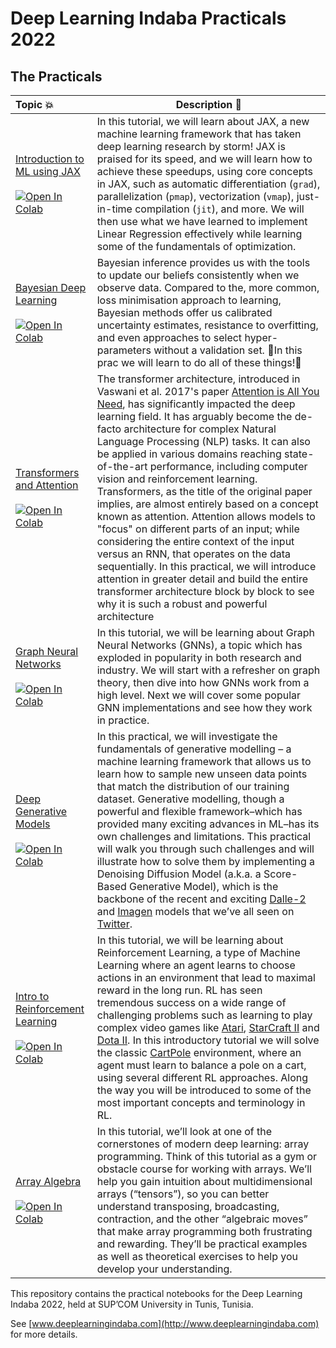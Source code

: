# Deep Learning Indaba Practicals 2022
  
## The Practicals 
| Topic 💥 | Description 📘 |
|:--- |----------------------------------------------------------|
[Introduction to ML using JAX](https://github.com/deep-learning-indaba/indaba-pracs-2022/blob/main/practicals/Introduction_to_ML_using_JAX.ipynb) <br /> <br /> [![Open In Colab](https://colab.research.google.com/assets/colab-badge.svg)](https://colab.research.google.com/github/deep-learning-indaba/indaba-pracs-2022/blob/main/practicals/Introduction_to_ML_using_JAX.ipynb) | In this tutorial, we will learn about JAX, a new machine learning framework that has taken deep learning research by storm! JAX is praised for its speed, and we will learn how to achieve these speedups, using core concepts in JAX, such as automatic differentiation (`grad`), parallelization (`pmap`), vectorization (`vmap`), just-in-time compilation (`jit`), and more. We will then use what we have learned to implement Linear Regression effectively while learning some of the fundamentals of optimization.  | 
[Bayesian Deep Learning](https://github.com/deep-learning-indaba/indaba-pracs-2022/blob/main/practicals/Bayesian_Deep_Learning_Prac.ipynb) <br /> <br /> [![Open In Colab](https://colab.research.google.com/assets/colab-badge.svg)](https://colab.research.google.com/github/deep-learning-indaba/indaba-pracs-2022/blob/main/practicals/Bayesian_Deep_Learning_Prac.ipynb) | Bayesian inference provides us with the tools to update our beliefs consistently when we observe data. Compared to the, more common, loss minimisation approach to learning, Bayesian methods offer us calibrated uncertainty estimates, resistance to overfitting, and even approaches to select hyper-parameters without a validation set. 🚀In this prac we will learn to do all of these things!🚀 | 
[Transformers and Attention](https://github.com/deep-learning-indaba/indaba-pracs-2022/blob/main/practicals/attention_and_transformers.ipynb) <br /> <br /> [![Open In Colab](https://colab.research.google.com/assets/colab-badge.svg)](https://colab.research.google.com/github/deep-learning-indaba/indaba-pracs-2022/blob/main/practicals/attention_and_transformers.ipynb) | The transformer architecture, introduced in Vaswani et al. 2017's paper [Attention is All You Need](https://arxiv.org/abs/1706.03762?amp=1), has significantly impacted the deep learning field. It has arguably become the de-facto architecture for complex Natural Language Processing (NLP) tasks. It can also be applied in various domains reaching state-of-the-art performance, including computer vision and reinforcement learning. Transformers, as the title of the original paper implies, are almost entirely based on a concept known as attention. Attention allows models to "focus" on different parts of an input; while considering the entire context of the input versus an RNN, that operates on the data sequentially. In this practical, we will introduce attention in greater detail and build the entire transformer architecture block by block to see why it is such a robust and powerful architecture | 
[Graph Neural Networks](https://github.com/deep-learning-indaba/indaba-pracs-2022/blob/main/practicals/GNN_practical.ipynb) <br /> <br /> [![Open In Colab](https://colab.research.google.com/assets/colab-badge.svg)](https://colab.research.google.com/github/deep-learning-indaba/indaba-pracs-2022/blob/main/practicals/GNN_practical.ipynb) | In this tutorial, we will be learning about Graph Neural Networks (GNNs), a topic which has exploded in popularity in both research and industry. We will start with a refresher on graph theory, then dive into how GNNs work from a high level. Next we will cover some popular GNN implementations and see how they work in practice. | 
[Deep Generative Models](https://github.com/deep-learning-indaba/indaba-pracs-2022/blob/main/practicals/deep_generative_models.ipynb) <br /> <br /> [![Open In Colab](https://colab.research.google.com/assets/colab-badge.svg)](https://colab.research.google.com/github/deep-learning-indaba/indaba-pracs-2022/blob/main/practicals/deep_generative_models.ipynb) | In this practical, we will investigate the fundamentals of generative modelling – a machine learning framework that allows us to learn how to sample new unseen data points that match the distribution of our training dataset. Generative modelling, though a powerful and flexible framework–which has provided many exciting advances in ML–has its own challenges and limitations. This practical will walk you through such challenges and will illustrate how to solve them by implementing a Denoising Diffusion Model (a.k.a. a Score-Based Generative Model), which is the backbone of the recent and exciting [Dalle-2](https://openai.com/dall-e-2/) and [Imagen](https://imagen.research.google/) models that we’ve all seen on [Twitter](https://twitter.com/search?q=%23dalle2%20%23imagen&src=typed_query). |
[Intro to Reinforcement Learning](https://github.com/deep-learning-indaba/indaba-pracs-2022/blob/main/introduction_to_reinforcement_learning.ipynb) <br /> <br /> [![Open In Colab](https://colab.research.google.com/assets/colab-badge.svg)](https://colab.research.google.com/github/deep-learning-indaba/indaba-pracs-2022/blob/main/prac_intro_to_rl.ipynb) | In this tutorial, we will be learning about Reinforcement Learning, a type of Machine Learning where an agent learns to choose actions in an environment that lead to maximal reward in the long run. RL has seen tremendous success on a wide range of challenging problems such as learning to play complex video games like [Atari](https://www.deepmind.com/blog/agent57-outperforming-the-human-atari-benchmark), [StarCraft II](https://www.deepmind.com/blog/alphastar-mastering-the-real-time-strategy-game-starcraft-ii) and [Dota II](https://openai.com/five/). In this introductory tutorial we will solve the classic [CartPole](https://www.gymlibrary.ml/environments/classic_control/cart_pole/) environment, where an agent must learn to balance a pole on a cart, using several different RL approaches. Along the way you will be introduced to some of the most important concepts and terminology in RL. | 
[Array Algebra](-) <br /> <br /> [![Open In Colab](https://colab.research.google.com/assets/colab-badge.svg)](-) | In this tutorial, we’ll look at one of the cornerstones of modern deep learning: array programming. Think of this tutorial as a gym or obstacle course for working with arrays. We’ll help you gain intuition about multidimensional arrays (“tensors”), so you can better understand transposing, broadcasting, contraction, and the other “algebraic moves” that make array programming both frustrating and rewarding. They’ll be practical examples as well as theoretical exercises to help you develop your understanding. |


This repository contains the practical notebooks for the Deep Learning Indaba
2022, held at SUP’COM University in Tunis, Tunisia.

See [www.deeplearningindaba.com](http://www.deeplearningindaba.com) for more details.
